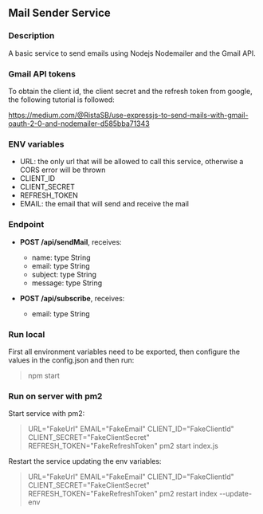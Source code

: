## Mail Sender Service

### Description

A basic service to send emails using Nodejs Nodemailer and the Gmail API.

### Gmail API tokens

To obtain the client id, the client secret and the refresh token from google, the following tutorial is followed:

https://medium.com/@RistaSB/use-expressjs-to-send-mails-with-gmail-oauth-2-0-and-nodemailer-d585bba71343

### ENV variables

- URL: the only url that will be allowed to call this service, otherwise a CORS error will be thrown
- CLIENT_ID
- CLIENT_SECRET
- REFRESH_TOKEN
- EMAIL: the email that will send and receive the mail

### Endpoint

- **POST /api/sendMail**, receives:
    - name: type String
    - email: type String
    - subject: type String
    - message: type String

- **POST /api/subscribe**, receives:
    - email: type String

### Run local

First all environment variables need to be exported, then configure the values in the config.json and then run:

> npm start

### Run on server with pm2

Start service with pm2:

> URL="FakeUrl" EMAIL="FakeEmail" CLIENT_ID="FakeClientId" CLIENT_SECRET="FakeClientSecret" REFRESH_TOKEN="FakeRefreshToken" pm2 start index.js

Restart the service updating the env variables:

> URL="FakeUrl" EMAIL="FakeEmail" CLIENT_ID="FakeClientId" CLIENT_SECRET="FakeClientSecret" REFRESH_TOKEN="FakeRefreshToken" pm2 restart index --update-env